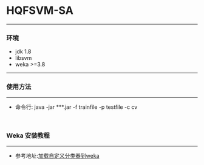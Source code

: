 # HQFSVM-SA
***********
### 环境
* jdk 1.8
* libsvm
* weka >=3.8
*****************
### 使用方法
***********************
* 命令行: java -jar  ***.jar  -f  trainfile  -p  testfile  -c  cv
<br/>

### Weka 安装教程

******************************
* 参考地址:[加载自定义分类器到weka](https://blog.csdn.net/So_that/article/details/82915198)
